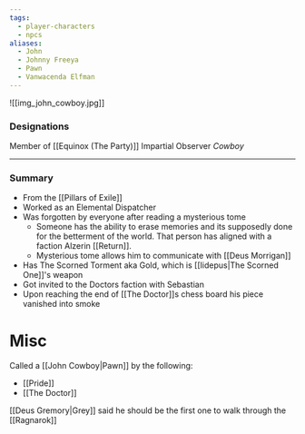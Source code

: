 ```yaml
---
tags:
  - player-characters
  - npcs
aliases:
  - John
  - Johnny Freeya
  - Pawn
  - Vanwacenda Elfman
---
```

![[img_john_cowboy.jpg]]
### Designations
Member of [[Equinox (The Party)]]
Impartial Observer 
*Cowboy*

___
### Summary
- From the [[Pillars of Exile]]
- Worked as an Elemental Dispatcher
- Was forgotten by everyone after reading a mysterious tome
	- Someone has the ability to erase memories and its supposedly done for the betterment of the world. That person has aligned with a faction Alzerin [[Return]]. 
	- Mysterious tome allows him to communicate with [[Deus Morrigan]]
- Has The Scorned Torment aka Gold, which is [[Iidepus|The Scorned One]]'s weapon 
- Got invited to the Doctors faction with Sebastian 
- Upon reaching the end of [[The Doctor]]s chess board his piece vanished into smoke

# Misc
Called a [[John Cowboy|Pawn]] by the following:
- [[Pride]]
- [[The Doctor]]

[[Deus Gremory|Grey]] said he should be the first one to walk through the [[Ragnarok]] 
